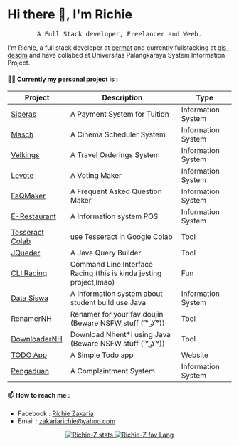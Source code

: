 
# Hi there 👋, I'm Richie
<p align="center">
    <samp>A Full Stack developer, Freelancer and Weeb.</samp>
</p>

I'm Richie, a full stack developer at [cermat](https://cerdasmediatama.com) and currently fullstacking at [gis-desdm](https://gis-desdm.kalteng.tech/) and have collabed at Universitas Palangkaraya System Information Project.

#### 👨‍💻 Currently my personal project is :

|Project|Description| Type | 
|--|--|--|
|[Siperas](https://github.com/Richie-Z?tab=repositories&q=siperas) |A Payment System for Tuition|Information System
|[Masch](https://github.com/Richie-Z?tab=repositories&q=masch)|A Cinema Scheduler System|Information System
|[Velkings](https://github.com/Richie-Z?tab=repositories&q=velkings)|A Travel Orderings System|Information System
|[Levote](https://github.com/Richie-Z?tab=repositories&q=levote)|A Voting Maker|Information System
|[FaQMaker](https://github.com/Richie-Z?tab=repositories&q=faq)|A Frequent Asked Question Maker|Information System
|[E-Restaurant](https://github.com/Richie-Z/E-Restaurant)|A Information system POS|Information System
|[Tesseract Colab](https://github.com/Richie-Z/tessearctCOLAB) |use Tesseract in Google Colab| Tool
|[JQueder](https://github.com/Richie-Z/Jquder) |A Java Query Builder| Tool
|[CLI Racing](https://github.com/Richie-Z/cli-racing)|Command Line Interface Racing (this is kinda jesting project,lmao)| Fun
|[Data Siswa](https://github.com/Richie-Z/data-siswa)| A Information system about student build use Java|Information System
|[RenamerNH](https://github.com/Richie-Z/renamer-nhent)|Renamer for your fav doujin (Beware NSFW stuff ( ͡° ͜ʖ ͡°)) | Tool
|[DownloaderNH](https://github.com/Richie-Z/DownloaderNH-Java)| Download Nhent*i using Java (Beware NSFW stuff ( ͡° ͜ʖ ͡°)) | Tool
|[TODO App](https://github.com/Richie-Z/todo-app)| A Simple Todo app  | Website
|[Pengaduan](https://github.com/Richie-Z?tab=repositories&q=pengaduan)| A Complaintment System  | Information System


#### 📫 How to reach me :

 - Facebook : [Richie Zakaria](https://web.facebook.com/richie.zakaria.1/)
 - Email : [zakariarichie@yahoo.com](mailto:zakariarichie@yahoo.com)

<p align="center">
    <a href="https://github.com/richie-z">
        <img alt="Richie-Z stats" src="https://github-readme-stats.vercel.app/api?username=Richie-Z&count_private=true&show_icons=true&hide_title=true&include_all_commits=true">
          <img alt="Richie-Z fav Lang" src="https://github-readme-stats.vercel.app/api/top-langs/?username=Richie-Z&show_icons=true&count_private=true">
    </a>
</p>

<!--
**Richie-Z/Richie-Z** is a ✨ _special_ ✨ repository because its `README.md` (this file) appears on your GitHub profile.

Here are some ideas to get you started:

- 🔭 I’m currently working on
- 🌱 I’m currently learning ...
- 👯 I’m looking to collaborate on ...
- 🤔 I’m looking for help with ...
- 💬 Ask me about ...
- 📫 How to reach me: ...
- 😄 Pronouns: ...
- ⚡ Fun fact: ...
<img src="https://github-readme-stats.vercel.app/api/top-langs/?username=Richie-Z&show_icons=true&theme=vue">
-->
